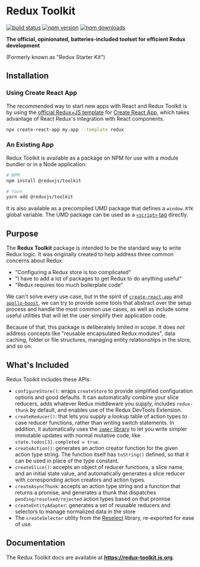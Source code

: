 # Redux Toolkit

[![build status](https://img.shields.io/travis/reduxjs/redux-toolkit/master.svg?style=flat-square)](https://travis-ci.org/reduxjs/redux-toolkit)
[![npm version](https://img.shields.io/npm/v/@reduxjs/toolkit.svg?style=flat-square)](https://www.npmjs.com/package/@reduxjs/toolkit)
[![npm downloads](https://img.shields.io/npm/dm/@reduxjs/toolkit.svg?style=flat-square&label=RTK+downloads)](https://www.npmjs.com/package/@reduxjs/toolkit)

**The official, opinionated, batteries-included toolset for efficient Redux development**

(Formerly known as "Redux Starter Kit")

## Installation

### Using Create React App

The recommended way to start new apps with React and Redux Toolkit is by using the [official Redux+JS template](https://github.com/reduxjs/cra-template-redux) for [Create React App](https://github.com/facebook/create-react-app), which takes advantage of React Redux's integration with React components.

```sh
npx create-react-app my-app --template redux
```

### An Existing App

Redux Toolkit is available as a package on NPM for use with a module bundler or in a Node application:

```bash
# NPM
npm install @reduxjs/toolkit

# Yarn
yarn add @reduxjs/toolkit
```

It is also available as a precompiled UMD package that defines a `window.RTK` global variable.
The UMD package can be used as a [`<script>` tag](https://unpkg.com/@reduxjs/toolkit/dist/redux-toolkit.umd.js) directly.

## Purpose

The **Redux Toolkit** package is intended to be the standard way to write Redux logic. It was originally created to help address three common concerns about Redux:

- "Configuring a Redux store is too complicated"
- "I have to add a lot of packages to get Redux to do anything useful"
- "Redux requires too much boilerplate code"

We can't solve every use case, but in the spirit of [`create-react-app`](https://github.com/facebook/create-react-app) and [`apollo-boost`](https://dev-blog.apollodata.com/zero-config-graphql-state-management-27b1f1b3c2c3), we can try to provide some tools that abstract over the setup process and handle the most common use cases, as well as include some useful utilities that will let the user simplify their application code.

Because of that, this package is deliberately limited in scope. It does _not_ address concepts like "reusable encapsulated Redux modules", data caching, folder or file structures, managing entity relationships in the store, and so on.

## What's Included

Redux Toolkit includes these APIs:

- `configureStore()`: wraps `createStore` to provide simplified configuration options and good defaults. It can automatically combine your slice reducers, adds whatever Redux middleware you supply, includes `redux-thunk` by default, and enables use of the Redux DevTools Extension.
- `createReducer()`: that lets you supply a lookup table of action types to case reducer functions, rather than writing switch statements. In addition, it automatically uses the [`immer` library](https://github.com/mweststrate/immer) to let you write simpler immutable updates with normal mutative code, like `state.todos[3].completed = true`.
- `createAction()`: generates an action creator function for the given action type string. The function itself has `toString()` defined, so that it can be used in place of the type constant.
- `createSlice()`: accepts an object of reducer functions, a slice name, and an initial state value, and automatically generates a slice reducer with corresponding action creators and action types.
- `createAsyncThunk`: accepts an action type string and a function that returns a promise, and generates a thunk that dispatches `pending/resolved/rejected` action types based on that promise
- `createEntityAdapter`: generates a set of reusable reducers and selectors to manage normalized data in the store
- The `createSelector` utility from the [Reselect](https://github.com/reduxjs/reselect) library, re-exported for ease of use.

## Documentation

The Redux Toolkit docs are available at **https://redux-toolkit.js.org**.
